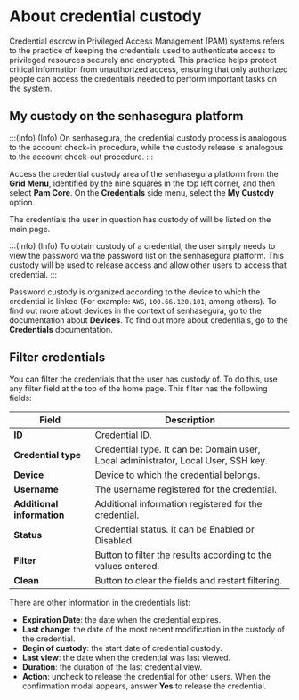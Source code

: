 # About credential custody

Credential escrow in Privileged Access Management (PAM) systems refers to the practice of keeping the credentials used to authenticate access to privileged resources securely and encrypted. This practice helps protect critical information from unauthorized access, ensuring that only authorized people can access the credentials needed to perform important tasks on the system.

## My custody on the senhasegura platform

:::(info) (Info)
On senhasegura, the credential custody process is analogous to the account check-in procedure, while the custody release is analogous to the account check-out procedure.
:::

Access the credential custody area of the senhasegura platform from the **Grid Menu**, identified by the nine squares in the top left corner, and then select **Pam Core**. On the **Credentials** side menu, select the **My Custody** option.

The credentials the user in question has custody of will be listed on the main page.

:::(Info) (Info)
To obtain custody of a credential, the user simply needs to view the password via the password list on the senhasegura platform. This custody will be used to release access and allow other users to access that credential.
:::

Password custody is organized according to the device to which the credential is linked (For example: `AWS`, `100.66.120.101`, among others). To find out more about devices in the context of senhasegura, go to the documentation about **Devices**. To find out more about credentials, go to the **Credentials** documentation.

## Filter credentials

You can filter the credentials that the user has custody of. To do this, use any filter field at the top of the home page. This filter has the following fields:

| Field | Description |
| --- | --- |
| **ID** | Credential ID. |
| **Credential type** | Credential type. It can be: Domain user, Local administrator, Local User, SSH key. |
| **Device** | Device to which the credential belongs. |
| **Username** | The username registered for the credential. |
|**Additional information** | Additional information registered for the credential. |
| **Status** | Credential status. It can be Enabled or Disabled. |
| **Filter** | Button to filter the results according to the values entered. |
| **Clean** | Button to clear the fields and restart filtering. |

There are other information in the credentials list:

- **Expiration Date**: the date when the credential expires.
- **Last change**: the date of the most recent modification in the custody of the credential.
- **Begin of custody**: the start date of credential custody.
- **Last view**: the date when the credential was last viewed.
- **Duration**: the duration of the last credential view.
- **Action**: uncheck to release the credential for other users. When the confirmation modal appears, answer **Yes** to release the credential.